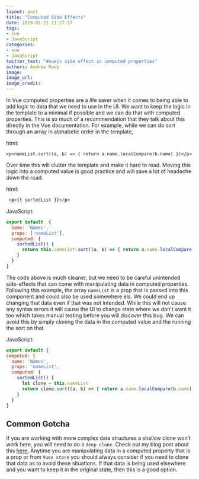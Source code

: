 ```yaml
---
layout: post
title: "Computed Side Effects"
date: 2019-01-21 11:27:17
tags:
- vue
- JavaScript
categories:
- vue
- JavaScript
twitter_text: "#vuejs side effect in computed properties"
authors: Andrew Rady
image:
image_url:
image_credit:
---
```


In Vue computed properties are a life saver when it comes to being able to add logic to data that we need to use in the UI. We want to keep the logic in the template to a minimal if possible and we can do that with computed properties. This is so much of a recommendation that they talk about this directly in the Vue documentation. For example, while we can do sort through an array in alphabetic order in the template,

html:
```
<p>nameList.sort((a, b) => { return a.name.localCompare(b.name) })</p>
```

Over time this will clutter the template and make it hard to read. Moving this logic into a computed value is good practice and will save a lot of headache down the road.

html:
```html
 <p>{{ sortedList }}</p>
```
JavaScript:
```javascript
export default  {
  name: 'Names',
  props: ['nameList'],
  computed: {
    sortedList() {
      return this.nameList.sort((a, b) => { return a.name.localCompare(b.name) }) 
    } 
  }
}
```

The code above is much cleaner, but we need to be careful unintended side-effects that can come with manipulating data in computed properties. Following this example, the array `nameList` is a prop that is passed into this component and could also be used somewhere els. We could end up changing that data even if that was not intended. While this will not cause any syntax errors it will cause the UI to change state where we don’t want it too which takes manual testing before you will discover this bug. We can avoid this by simply cloning the data in the computed value and the running the sort on that

JavaScript:
```javascript
export default {
computed: {
  name: 'Names',
  props: 'nameList',
  computed: {
    sortedList() {
      let clone = this.nameList
      return clone.sort((a, b) => { return a.name.localCompare(b.name) })
    }
  }
}
```

## Common Gotcha
If you are working with more complex data structures a shallow clone won’t work here, you will need to do a `deep clone`. Check out my blog post about this <a href="https://rimdev.io/post-javascript-object-cloning">here.</a>
Anytime you are manipulating data in a computed property that is a prop or from `Vuex store` you should always consider if you need to clone that data as to avoid these situations. If that data is being used elsewhere and you want to keep it in the original state, then this is a good option. 
